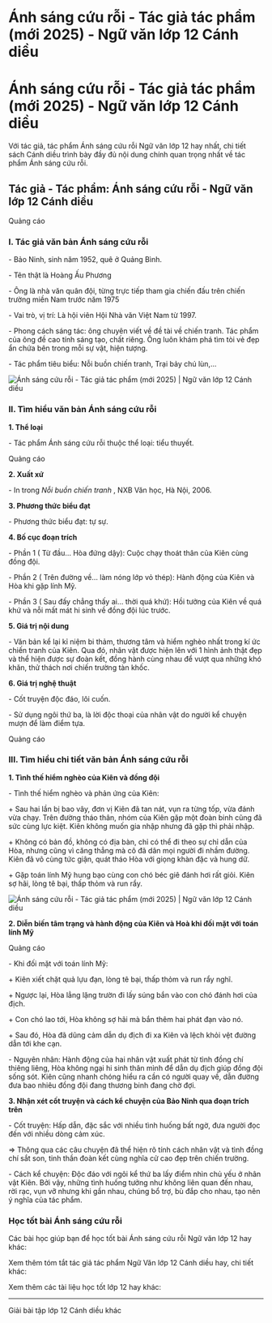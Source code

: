 # Ánh sáng cứu rỗi - Tác giả tác phẩm (mới 2025) - Ngữ văn lớp 12 Cánh diều

# Ánh sáng cứu rỗi - Tác giả tác phẩm (mới 2025) - Ngữ văn lớp 12 Cánh diều

Với tác giả, tác phẩm Ánh sáng cứu rỗi Ngữ văn lớp 12 hay nhất, chi tiết sách Cánh diều trình bày đầy đủ nội dung chính quan trọng nhất về tác phẩm Ánh sáng cứu rỗi.

## Tác giả - Tác phẩm: Ánh sáng cứu rỗi - Ngữ văn lớp 12 Cánh diều

Quảng cáo

### **I. Tác giả văn bản Ánh sáng cứu rỗi**

\- Bảo Ninh, sinh năm 1952, quê ở Quảng Bình.

\- Tên thật là Hoàng Ấu Phương

\- Ông là nhà văn quân đội, từng trực tiếp tham gia chiến đấu trên chiến trường miền Nam trước năm 1975

\- Vai trò, vị trí: Là hội viên Hội Nhà văn Việt Nam từ 1997.

\- Phong cách sáng tác: ông chuyên viết về đề tài về chiến tranh. Tác phẩm của ông đề cao tính sáng tạo, chất riêng. Ông luôn khám phá tìm tòi vẻ đẹp ẩn chứa bên trong mỗi sự vật, hiện tượng.

\- Tác phẩm tiêu biểu: Nỗi buồn chiến tranh, Trại bảy chú lùn,… 

![Ánh sáng cứu rỗi - Tác giả tác phẩm \(mới 2025\) | Ngữ văn lớp 12 Cánh diều](https://vietjack.com/soan-van-lop-12-cd/images/tac-gia-tac-pham-anh-sang-cuu-roi-235985.PNG)

### **II. Tìm hiểu văn bản Ánh sáng cứu rỗi**

**1\. Thể loại**

\- Tác phẩm Ánh sáng cứu rỗi thuộc thể loại: tiểu thuyết.

Quảng cáo

**2\. Xuất xứ**

\- In trong _Nỗi buồn chiến tranh_ , NXB Văn học, Hà Nội, 2006. 

**3\. Phương thức biểu đạt**

\- Phương thức biểu đạt: tự sự.

**4\. Bố cục đoạn trích**

\- Phần 1 ( Từ đầu… Hòa đứng dậy): Cuộc chạy thoát thân của Kiên cùng đồng đội.

\- Phần 2 ( Trên đường về… làm nóng lớp vỏ thép): Hành động của Kiên và Hòa khi gặp lính Mỹ.

\- Phần 3 ( Sau đấy chẳng thấy ai… thời quá khứ): Hồi tưởng của Kiên về quá khứ và nỗi mất mát hi sinh về đồng đội lúc trước.

**5\. Giá trị nội dung**

\- Văn bản kể lại kỉ niệm bi thảm, thương tâm và hiểm nghèo nhất trong kí ức chiến tranh của Kiên. Qua đó, nhân vật được hiện lên với 1 hình ảnh thật đẹp và thể hiện được sự đoàn kết, đồng hành cùng nhau để vượt qua những khó khăn, thử thách nơi chiến trường tàn khốc. 

**6\. Giá trị nghệ thuật**

\- Cốt truyện độc đáo, lôi cuốn.

\- Sử dụng ngôi thứ ba, là lời độc thoại của nhân vật do người kể chuyện mượn để làm điểm tựa.

Quảng cáo

### **III. Tìm hiểu chi tiết văn bản Ánh sáng cứu rỗi**

**1\. Tình thế hiểm nghèo của Kiên và đồng đội**

\- Tình thế hiểm nghèo và phản ứng của Kiên:

\+ Sau hai lần bị bao vây, đơn vị Kiên đã tan nát, vụn ra từng tốp, vừa đánh vừa chạy. Trên đường tháo thân, nhóm của Kiên gặp một đoàn binh cũng đã sức cùng lực kiệt. Kiên không muốn gia nhập nhưng đã gặp thì phải nhập.

\+ Không có bản đồ, không có địa bàn, chỉ có thể đi theo sự chỉ dẫn của Hòa, nhưng cũng vì căng thẳng mà cô đã dân mọi người đi nhầm đường. Kiên đã vô cùng tức giận, quát tháo Hòa với giọng khàn đặc và hung dữ.

\+ Gặp toán lính Mỹ hung bạo cùng con chó béc giê đánh hơi rất giỏi. Kiên sợ hãi, lòng tê bại, thấp thỏm và run rẩy.

![Ánh sáng cứu rỗi - Tác giả tác phẩm \(mới 2025\) | Ngữ văn lớp 12 Cánh diều](https://vietjack.com/soan-van-lop-12-cd/images/tac-gia-tac-pham-anh-sang-cuu-roi-235986.PNG)

**2\. Diễn biến tâm trạng và hành động của Kiên và Hoà khi đối mặt với toán lính Mỹ**

Quảng cáo

\- Khi đối mặt với toán lính Mỹ: 

\+ Kiên xiết chặt quả lựu đạn, lòng tê bại, thấp thỏm và run rẩy nghĩ. 

\+ Ngược lại, Hòa lẳng lặng trườn đi lấy súng bắn vào con chó đánh hơi của địch.

\+ Con chó lao tới, Hòa không sợ hãi mà bắn thêm hai phát đạn vào nó. 

\+ Sau đó, Hòa đã dũng cảm dẫn dụ địch đi xa Kiên và lệch khỏi vệt đường dẫn tới khe cạn.

\- Nguyên nhân: Hành động của hai nhân vật xuất phát từ tình đồng chí thiêng liêng, Hòa không ngại hi sinh thân mình để dẫn dụ địch giúp đồng đội sống sót. Kiên cũng nhanh chóng hiểu ra cần có người quay về, dẫn đường đưa bao nhiêu đồng đội đang thương binh đang chờ đợi.

**3\. Nhận xét cốt truyện và cách kể chuyện của Bảo Ninh qua đoạn trích trên**

\- Cốt truyện: Hấp dẫn, đặc sắc với nhiều tình huống bất ngờ, đưa người đọc đến với nhiều dòng cảm xúc. 

=> Thông qua các câu chuyện đã thể hiện rõ tính cách nhân vật và tình đồng chí sắt son, tinh thần đoàn kết cùng nghĩa cử cao đẹp trên chiến trường.

\- Cách kể chuyện: Độc đáo với ngôi kể thứ ba lấy điểm nhìn chủ yếu ở nhân vật Kiên. Bởi vậy, những tình huống tưởng như không liên quan đến nhau, rời rạc, vụn vỡ nhưng khi gần nhau, chúng bổ trợ, bù đắp cho nhau, tạo nên ý nghĩa của tác phẩm.

### **Học tốt bài Ánh sáng cứu rỗi**

Các bài học giúp bạn để học tốt bài Ánh sáng cứu rỗi Ngữ văn lớp 12 hay khác:

Xem thêm tóm tắt tác giả tác phẩm Ngữ Văn lớp 12 Cánh diều hay, chi tiết khác:

Xem thêm các tài liệu học tốt lớp 12 hay khác:

* * *

Giải bài tập lớp 12 Cánh diều khác
